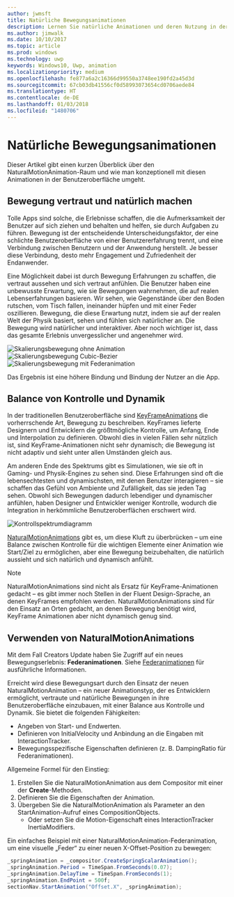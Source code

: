 ```yaml
---
author: jwmsft
title: Natürliche Bewegungsanimationen
description: Lernen Sie natürliche Animationen und deren Nutzung in der App-Benutzeroberfläche kennen.
ms.author: jimwalk
ms.date: 10/10/2017
ms.topic: article
ms.prod: windows
ms.technology: uwp
keywords: Windows10, Uwp, animation
ms.localizationpriority: medium
ms.openlocfilehash: fe877a6a2c16366d99550a3748ee190fd2a45d3d
ms.sourcegitcommit: 67cb03db41556cf0d58993073654cd0706aede84
ms.translationtype: HT
ms.contentlocale: de-DE
ms.lasthandoff: 01/03/2018
ms.locfileid: "1480706"
---
```

# <a name="natural-motion-animations"></a>Natürliche Bewegungsanimationen

Dieser Artikel gibt einen kurzen Überblick über den NaturalMotionAnimation-Raum und wie man konzeptionell mit diesen Animationen in der Benutzeroberfläche umgeht.

## <a name="making-motion-feel-familiar-and-natural"></a>Bewegung vertraut und natürlich machen

Tolle Apps sind solche, die Erlebnisse schaffen, die die Aufmerksamkeit der Benutzer auf sich ziehen und behalten und helfen, sie durch Aufgaben zu führen. Bewegung ist der entscheidende Unterscheidungsfaktor, der eine schlichte Benutzeroberfläche von einer Benutzererfahrung trennt, und eine Verbindung zwischen Benutzern und der Anwendung herstellt. Je besser diese Verbindung, desto mehr Engagement und Zufriedenheit der Endanwender.

Eine Möglichkeit dabei ist durch Bewegung Erfahrungen zu schaffen, die vertraut aussehen und sich vertraut anfühlen. Die Benutzer haben eine unbewusste Erwartung, wie sie Bewegungen wahrnehmen, die auf realen Lebenserfahrungen basieren. Wir sehen, wie Gegenstände über den Boden rutschen, vom Tisch fallen, ineinander hüpfen und mit einer Feder oszillieren. Bewegung, die diese Erwartung nutzt, indem sie auf der realen Welt der Physik basiert, sehen und fühlen sich natürlicher an. Die Bewegung wird natürlicher und interaktiver. Aber noch wichtiger ist, dass das gesamte Erlebnis unvergesslicher und angenehmer wird.

![Skalierungsbewegung ohne Animation](images/animation/scale-no-animation.gif)
![Skalierungsbewegung Cubic-Bezier](images/animation/scale-cubic-bezier.gif)
![Skalierungsbewegung mit Federanimation](images/animation/scale-spring.gif)

Das Ergebnis ist eine höhere Bindung und Bindung der Nutzer an die App.

## <a name="balancing-control-and-dynamism"></a>Balance von Kontrolle und Dynamik

In der traditionellen Benutzeroberfläche sind [KeyFrameAnimations](https://docs.microsoft.com/uwp/api/windows.ui.composition.keyframeanimation) die vorherrschende Art, Bewegung zu beschreiben. KeyFrames lieferte Designern und Entwicklern die größtmögliche Kontrolle, um Anfang, Ende und Interpolation zu definieren. Obwohl dies in vielen Fällen sehr nützlich ist, sind KeyFrame-Animationen nicht sehr dynamisch; die Bewegung ist nicht adaptiv und sieht unter allen Umständen gleich aus.

Am anderen Ende des Spektrums gibt es Simulationen, wie sie oft in Gaming- und Physik-Engines zu sehen sind. Diese Erfahrungen sind oft die lebensechtesten und dynamischsten, mit denen Benutzer interagieren – sie schaffen das Gefühl von Ambiente und Zufälligkeit, das sie jeden Tag sehen. Obwohl sich Bewegungen dadurch lebendiger und dynamischer anfühlen, haben Designer und Entwickler weniger Kontrolle, wodurch die Integration in herkömmliche Benutzeroberflächen erschwert wird.

![Kontrollspektrumdiagramm](images/animation/natural-motion-diagram.png)

[NaturalMotionAnimations](https://docs.microsoft.com/uwp/api/windows.ui.composition.naturalmotionanimation) gibt es, um diese Kluft zu überbrücken – um eine Balance zwischen Kontrolle für die wichtigen Elemente einer Animation wie Start/Ziel zu ermöglichen, aber eine Bewegung beizubehalten, die natürlich aussieht und sich natürlich und dynamisch anfühlt.

> [!NOTE]
> NaturalMotionAnimations sind nicht als Ersatz für KeyFrame-Animationen gedacht – es gibt immer noch Stellen in der Fluent Design-Sprache, an denen KeyFrames empfohlen werden. NaturalMotionAnimations sind für den Einsatz an Orten gedacht, an denen Bewegung benötigt wird, KeyFrame Animationen aber nicht dynamisch genug sind.

## <a name="using-naturalmotionanimations"></a>Verwenden von NaturalMotionAnimations

Mit dem Fall Creators Update haben Sie Zugriff auf ein neues Bewegungserlebnis: **Federanimationen**. Siehe [Federanimationen](spring-animations.md) für ausführliche Informationen.

Erreicht wird diese Bewegungsart durch den Einsatz der neuen NaturalMotionAnimation – ein neuer Animationstyp, der es Entwicklern ermöglicht, vertraute und natürliche Bewegungen in ihre Benutzeroberfläche einzubauen, mit einer Balance aus Kontrolle und Dynamik. Sie bietet die folgenden Fähigkeiten:

- Angeben von Start- und Endwerten.
- Definieren von InitialVelocity und Anbindung an die Eingaben mit InteractionTracker.
- Bewegungsspezifische Eigenschaften definieren (z. B. DampingRatio für Federanimationen).

Allgemeine Formel für den Einstieg:

1. Erstellen Sie die NaturalMotionAnimation aus dem Compositor mit einer der **Create**-Methoden.
1. Definieren Sie die Eigenschaften der Animation.
1. Übergeben Sie die NaturalMotionAnimation als Parameter an den StartAnimation-Aufruf eines CompositionObjects.
    - Oder setzen Sie die Motion-Eigenschaft eines InteractionTracker InertiaModifiers.

Ein einfaches Beispiel mit einer NaturalMotionAnimation-Federanimation, um eine visuelle „Feder“ zu einer neuen X-Offset-Position zu bewegen:

```csharp
_springAnimation = _compositor.CreateSpringScalarAnimation();
_springAnimation.Period = TimeSpan.FromSeconds(0.07);
_springAnimation.DelayTime = TimeSpan.FromSeconds(1);
_springAnimation.EndPoint = 500f;
sectionNav.StartAnimation("Offset.X", _springAnimation);
```
